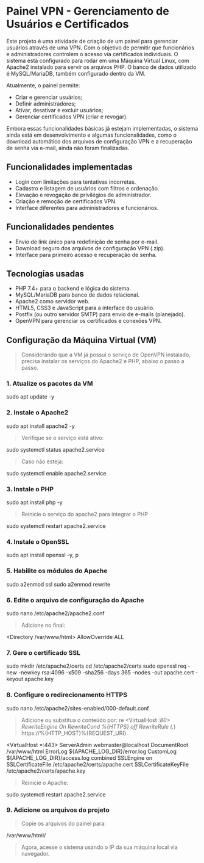# Painel VPN - Gerenciamento de Usuários e Certificados

Este projeto é uma atividade de criação de um painel para gerenciar usuários através de uma VPN. Com o objetivo de permitir que funcionários e administradores controlem o acesso via certificados individuais.
O sistema está configurado para rodar em uma Máquina Virtual Linux, com Apache2 instalado para servir os arquivos PHP. O banco de dados utilizado é MySQL/MariaDB, também configurado dentro da VM.    

Atualmente, o painel permite:

- Criar e gerenciar usuários;
- Definir administradores;
- Ativar, desativar e excluir usuários;
- Gerenciar certificados VPN (criar e revogar).

Embora essas funcionalidades básicas já estejam implementadas, o sistema ainda está em desenvolvimento e algumas funcionalidades, como o download automático dos arquivos de configuração VPN e a recuperação de senha via e-mail, ainda não foram finalizadas.

## Funcionalidades implementadas

- Login com limitações para tentativas incorretas.
- Cadastro e listagem de usuários com filtros e ordenação.
- Elevação e revogação de privilégios de administrador.
- Criação e remoção de certificados VPN.
- Interface diferentes para administradores e funcionários.

## Funcionalidades pendentes

- Envio de link único para redefinição de senha por e-mail.
- Download seguro dos arquivos de configuração VPN (.zip).
- Interface para primeiro acesso e recuperação de senha.

## Tecnologias usadas

- PHP 7.4+ para o backend e lógica do sistema.
- MySQL/MariaDB para banco de dados relacional.
- Apache2 como servidor web.
- HTML5, CSS3 e JavaScript para a interface do usuário.
- Postfix (ou outro servidor SMTP) para envio de e-mails (planejado).
- OpenVPN para gerenciar os certificados e conexões VPN.

## Configuração da Máquina Virtual (VM)

> Considerando que a VM já possui o serviço de OpenVPN instalado, precisa instalar os serviços do Apache2 e PHP, abaixo o passo a passo.

### 1. Atualize os pacotes da VM

sudo apt update -y

### 2. Instale o Apache2

sudo apt install apache2 -y

>Verifique se o serviço está ativo:

sudo systemctl status apache2.service

>Caso não esteja:

sudo systemctl enable apache2.service

### 3. Instale o PHP

sudo apt install php -y

>Reinicie o serviço do apache2 para integrar o PHP

sudo systemctl restart apache2.service

### 4. Instale o OpenSSL

sudo apt install openssl -y, p

### 5. Habilite os módulos do Apache

sudo a2enmod ssl
sudo a2enmod rewrite

### 6. Edite o arquivo de configuração do Apache

sudo nano /etc/apache2/apache2.conf

>Adicione no final:

<Directory /var/www/html>
    AllowOverride ALL
</Directory>

### 7. Gere o certificado SSL

sudo mkdir /etc/apache2/certs
cd /etc/apache2/certs
sudo openssl req -new -newkey rsa:4096 -x509 -sha256 -days 365 -nodes -out apache.cert -keyout apache.key

### 8. Configure o redirecionamento HTTPS

sudo nano /etc/apache2/sites-enabled/000-default.conf

> Adicione ou substitua o conteúdo por:
re
<VirtualHost *:80>
    RewriteEngine On
    RewriteCond %{HTTPS} off
    RewriteRule (.*) https://%{HTTP_HOST}%{REQUEST_URI}
</VirtualHost>

<VirtualHost *:443>
    ServerAdmin webmaster@localhost
    DocumentRoot /var/www/html
    ErrorLog ${APACHE_LOG_DIR}/error.log
    CustomLog ${APACHE_LOG_DIR}/access.log combined
    SSLEngine on
    SSLCertificateFile /etc/apache2/certs/apache.cert
    SSLCertificateKeyFile /etc/apache2/certs/apache.key
</VirtualHost>

>Reinicie o Apache:

sudo systemctl restart apache2.service

### 9.  Adicione os arquivos do projeto
>Copie os arquivos do painel para:

/var/www/html/

>Agora, acesse o sistema usando o IP da sua máquina local via navegador.


